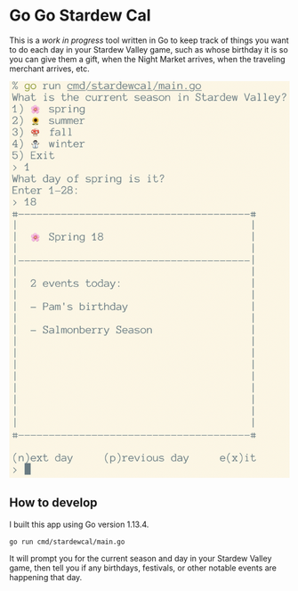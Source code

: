 # Go Go Stardew Cal

This is a _work in progress_ tool written in Go to keep track of
things you want to do each day in your Stardew Valley game, such
as whose birthday it is so you can give them a gift, when the
Night Market arrives, when the traveling merchant arrives, etc.

![Screenshot](screenshot1.png)

## How to develop

I built this app using Go version 1.13.4.

```sh
go run cmd/stardewcal/main.go
```

It will prompt you for the current season and day in your Stardew Valley
game, then tell you if any birthdays, festivals, or other notable events
are happening that day.
